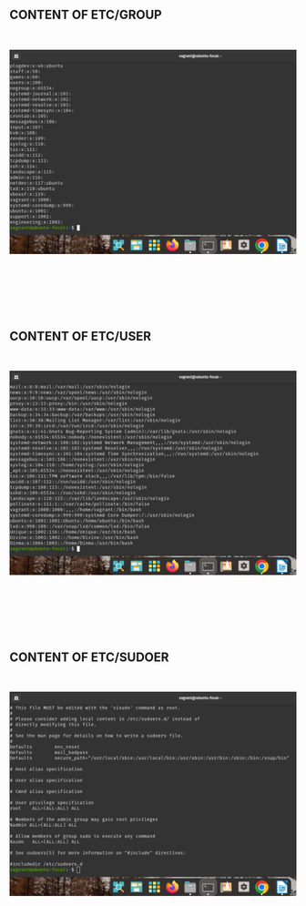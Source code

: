 ## CONTENT OF ETC/GROUP

<br>



![alt text](https://github.com/uniquemeah/altschool-cloud-engineering-execises/blob/main/exercise4/group.png?raw=true)



<br>
<br>
<br>
<br>
<br>


## CONTENT OF ETC/USER

<br>



![alt text](https://github.com/uniquemeah/altschool-cloud-engineering-execises/blob/main/exercise4/users.png?raw=true)



<br>
<br>
<br>
<br>
<br>


## CONTENT OF ETC/SUDOER

<br>

![alt text](https://github.com/uniquemeah/altschool-cloud-engineering-execises/blob/main/exercise4/sudoers.png?raw=true)
